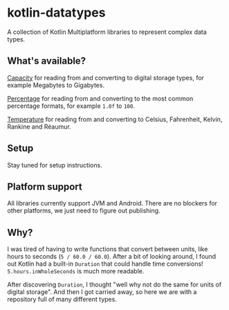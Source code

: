 # kotlin-datatypes

A collection of Kotlin Multiplatform libraries to represent complex data types.

## What's available?

[Capacity](./capacity) for reading from and converting to digital storage types, for example Megabytes to Gigabytes.

[Percentage](./percentage) for reading from and converting to the most common percentage formats, for example `1.0f` to `100`.

[Temperature](./temperature) for reading from and converting to Celsius, Fahrenheit, Kelvin, Rankine and Réaumur.

## Setup

Stay tuned for setup instructions.

## Platform support

All libraries currently support JVM and Android. There are no blockers for other platforms, we just
need to figure out publishing.

## Why?

I was tired of having to write functions that convert between units, like hours to seconds
(`5 / 60.0 / 60.0`). After a bit of looking around, I found out Kotlin had a built-in `Duration`
that could handle time conversions! `5.hours.inWholeSeconds` is much more readable.

After discovering `Duration`, I thought "well why not do the same for units of digital storage".
And then I got carried away, so here we are with a repository full of many different types.
